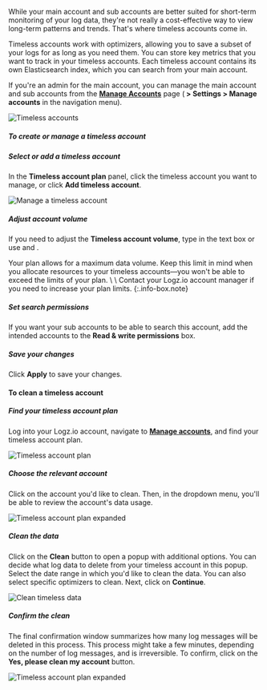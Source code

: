 While your main account and sub accounts
are better suited for short-term monitoring of your log data,
they're not really a cost-effective way to view long-term patterns and trends.
That's where timeless accounts come in.

Timeless accounts work with optimizers,
allowing you to save a subset of your logs for as long as you need them.
You can store key metrics that you want to track in your timeless accounts.
Each timeless account contains its own Elasticsearch index,
which you can search from your main account.

If you're an admin for the main account, you can manage the main account and sub accounts from the [**Manage Accounts**](https://app.logz.io/#/dashboard/settings/manage-accounts) page (**<i class="li li-gear"></i> > Settings > Manage accounts** in the navigation menu).


![Timeless accounts](https://dytvr9ot2sszz.cloudfront.net/logz-docs/accounts/accounts--timeless-accounts.png)

##### To create or manage a timeless account

<div class="tasklist">

##### Select or add a timeless account

In the **Timeless account plan** panel,
click the timeless account you want to manage,
or click **Add timeless account**.

![Manage a timeless account](https://dytvr9ot2sszz.cloudfront.net/logz-docs/accounts/accounts--manage-timeless-account.png)

##### Adjust account volume

If you need to adjust the **Timeless account volume**,
type in the text box
or use <i class="li li-plus"></i> and <i class="li li-minus"></i>.

Your plan allows for a maximum data volume.
Keep this limit in mind when you allocate resources to your timeless accounts—you won't be able to exceed the limits of your plan. \\
\\
Contact your Logz.io account manager if you need to increase your plan limits.
{:.info-box.note}

##### Set search permissions

If you want your sub accounts to be able to search this account,
add the intended accounts to the **Read & write permissions** box.

##### Save your changes

Click **Apply** to save your changes.

</div>

#### To clean a timeless account


<div class="tasklist">

##### Find your timeless account plan

Log into your Logz.io account, navigate to **[Manage accounts](https://app.logz.io/#/dashboard/settings/manage-accounts)**, and find your timeless account plan.

![Timeless account plan](https://dytvr9ot2sszz.cloudfront.net/logz-docs/accounts/timeless-account-manage.png)

##### Choose the relevant account

Click on the account you'd like to clean. Then, in the dropdown menu, you'll be able to review the account's data usage.

![Timeless account plan expanded](https://dytvr9ot2sszz.cloudfront.net/logz-docs/accounts/timeless-account-in-use.png)

##### Clean the data

Click on the **Clean** button to open a popup with additional options. You can decide what log data to delete from your timeless account in this popup. Select the date range in which you'd like to clean the data. You can also select specific optimizers to clean. Next, click on **Continue**.

![Clean timeless data](https://dytvr9ot2sszz.cloudfront.net/logz-docs/accounts/timeless-date-and-optimizers-msg.png)

##### Confirm the clean

The final confirmation window summarizes how many log messages will be deleted in this process. This process might take a few minutes, depending on the number of log messages, and is irreversible. To confirm, click on the **Yes, please clean my account** button.

![Timeless account plan expanded](https://dytvr9ot2sszz.cloudfront.net/logz-docs/accounts/timeless-confirmation-msg.png)


</div>
